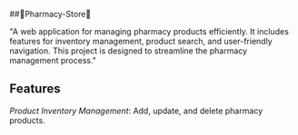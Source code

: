 ##🚀Pharmacy-Store🚀

"A web application for managing pharmacy products efficiently. It includes features for inventory management, product search, and user-friendly navigation. This project is designed to streamline the pharmacy management process."
## Features

*Product Inventory Management*: Add, update, and delete pharmacy products.

